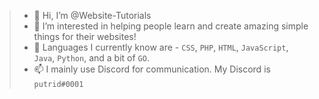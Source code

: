 > - 👋 Hi, I’m @Website-Tutorials
> - 👀 I’m interested in helping people learn and create amazing simple things for their websites!
> - 🧠 Languages I currently know are - `CSS`, `PHP`, `HTML`, `JavaScript`, `Java`, `Python`, and a bit of `GO`.
> - 📫 I mainly use Discord for communication. My Discord is ``putrid#0001``

<!---
Website-Tutorials/Website-Tutorials is a ✨ special ✨ repository because its `README.md` (this file) appears on your GitHub profile.
You can click the Preview link to take a look at your changes.
--->
